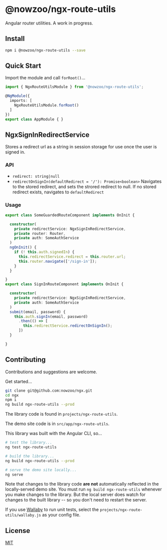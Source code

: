 # @nowzoo/ngx-route-utils

Angular router utilities. A work in progress.

## Install
```bash
npm i @nowzoo/ngx-route-utils --save
```

## Quick Start


Import the module and call `forRoot()`...
```ts
import { NgxRouteUtilsModule } from '@nowzoo/ngx-route-utils';

@NgModule({
  imports: [
    NgxRouteUtilsModule.forRoot()
  ]
})
export class AppModule { }
```


## NgxSignInRedirectService
Stores a redirect url as a string in session storage for use once the user is signed in.

### API
- `redirect: string|null`
- `redirectOnSignIn(defaultRedirect = '/'): Promise<boolean>` Navigates to the stored redirect, and sets the strored redirect to null. If no stored redirect exists, navigates to `defaultRedirect`

### Usage
```ts
export class SomeGuardedRouteComponent implements OnInit {

  constructor(
    private redirectService: NgxSignInRedirectService,
    private router: Router,
    private auth: SomeAuthService
  )
  ngOnInit() {
    if (! this.auth.signedIn) {
      this.redirectService.redirect = this.router.url;
      this.router.navigate(['/sign-in']);
    }
  }

}
export class SignInRouteComponent implements OnInit {

  constructor(
    private redirectService: NgxSignInRedirectService,
    private auth: SomeAuthService
  )
  submit(email, password) {
    this.auth.signIn(email, password)
      .then(() => [
        this.redirectService.redirectOnSignIn();
      ])
  }

}
```

## Contributing
Contributions and suggestions are welcome.

Get started...
```bash
git clone git@github.com:nowzoo/ngx.git
cd ngx
npm i
ng build ngx-route-utils --prod
```

The library code is found in `projects/ngx-route-utils`.

The demo site code is in `src/app/ngx-route-utils`.

This library was built with the Angular CLI, so...

```bash
# test the library...
ng test ngx-route-utils

# build the library...
ng build ngx-route-utils --prod

# serve the demo site locally...
ng serve
```

Note that changes to the library code **are not** automatically reflected in the locally-served demo site. You must run `ng build ngx-route-utils` whenever you make changes to the library. But the local server does watch for changes to the built library -- so you don't need to restart the server.

If you use [Wallaby](https://wallabyjs.com/) to run unit tests, select the `projects/ngx-route-utils/wallaby.js` as your config file.

## License
[MIT](https://github.com/nowzoo/ngx/projects/ngx-route-utils/blob/master/LICENSE)
